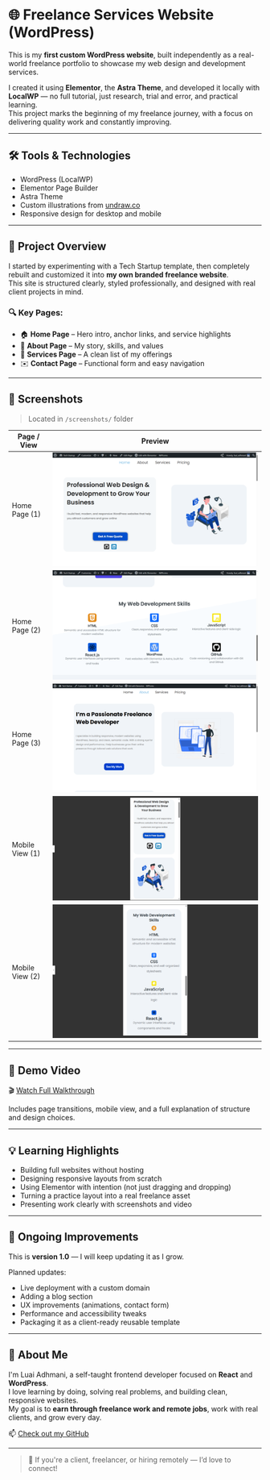# 🌐 Freelance Services Website (WordPress)

This is my **first custom WordPress website**, built independently as a real-world freelance portfolio to showcase my web design and development services.

I created it using **Elementor**, the **Astra Theme**, and developed it locally with **LocalWP** — no full tutorial, just research, trial and error, and practical learning.  
This project marks the beginning of my freelance journey, with a focus on delivering quality work and constantly improving.

---

## 🛠️ Tools & Technologies

- WordPress (LocalWP)
- Elementor Page Builder
- Astra Theme
- Custom illustrations from [undraw.co](https://undraw.co)
- Responsive design for desktop and mobile

---

## 📄 Project Overview

I started by experimenting with a Tech Startup template, then completely rebuilt and customized it into **my own branded freelance website**.  
This site is structured clearly, styled professionally, and designed with real client projects in mind.

### 🔍 Key Pages:
- 🏠 **Home Page** – Hero intro, anchor links, and service highlights
- 👤 **About Page** – My story, skills, and values
- 💼 **Services Page** – A clean list of my offerings
- ✉️ **Contact Page** – Functional form and easy navigation

---

## 📸 Screenshots

> Located in `/screenshots/` folder

| Page / View        | Preview |
|--------------------|---------|
| Home Page (1)      | ![Home 1](./screenshots/freelancing-1.png) |
| Home Page (2)      | ![Home 2](./screenshots/freelancing-2.png) |
| Home Page (3)      | ![Home 3](./screenshots/freelancing-3.png) |
| Mobile View (1)    | ![Mobile 1](./screenshots/freelancing-mobile-1.png) |
| Mobile View (2)    | ![Mobile 2](./screenshots/freelancing-mobile-2.png) |

---

## 🎥 Demo Video

🎬 [Watch Full Walkthrough](https://bit.ly/wordpress-demo-video)

Includes page transitions, mobile view, and a full explanation of structure and design choices.

---

## 💡 Learning Highlights

- Building full websites without hosting
- Designing responsive layouts from scratch
- Using Elementor with intention (not just dragging and dropping)
- Turning a practice layout into a real freelance asset
- Presenting work clearly with screenshots and video

---

## 🔄 Ongoing Improvements

This is **version 1.0** — I will keep updating it as I grow.

Planned updates:
- Live deployment with a custom domain
- Adding a blog section
- UX improvements (animations, contact form)
- Performance and accessibility tweaks
- Packaging it as a client-ready reusable template

---

## 🙋 About Me

I'm Luai Adhmani, a self-taught frontend developer focused on **React** and **WordPress**.  
I love learning by doing, solving real problems, and building clean, responsive websites.  
My goal is to **earn through freelance work and remote jobs**, work with real clients, and grow every day.

📫 [Check out my GitHub](https://github.com/luaiadhmani)

---

> 💬 If you're a client, freelancer, or hiring remotely — I’d love to connect!
